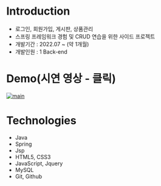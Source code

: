 # Introduction

* 로그인, 회원가입, 게시판, 상품관리
* 스프링 프레임워크 경험 및 CRUD 연습을 위한 사이드 프로젝트
* 개발기간 : 2022.07 ~ (약 1개월)
* 개발인원 : 1 Back-end


# Demo(시연 영상 -  클릭)
[![main](https://user-images.githubusercontent.com/101382487/211152943-f1e7ff3e-859d-4265-956b-43150fee8faf.png)](https://youtu.be/JaYAWKjZ9Ks)



# Technologies

* Java
* Spring
* Jsp
* HTML5, CSS3
* JavaScript, Jquery
* MySQL
* Git, Github
